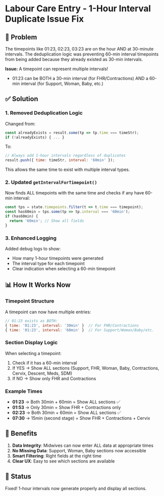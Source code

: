 # Labour Care Entry - 1-Hour Interval Duplicate Issue Fix

## 🐛 Problem
The timepoints like 01:23, 02:23, 03:23 are on the hour AND at 30-minute intervals. The deduplication logic was preventing 60-min interval timepoints from being added because they already existed as 30-min intervals.

**Issue:** A timepoint can represent multiple intervals!
- 01:23 can be BOTH a 30-min interval (for FHR/Contractions) AND a 60-min interval (for Support, Woman, Baby, etc.)

## ✅ Solution

### 1. Removed Deduplication Logic
Changed from:
```javascript
const alreadyExists = result.some(tp => tp.time === timeStr);
if (!alreadyExists) { ... }
```

To:
```javascript
// Always add 1-hour intervals regardless of duplicates
result.push({ time: timeStr, interval: '60min' });
```

This allows the same time to exist with multiple interval types.

### 2. Updated `getIntervalForTimepoint()` 
Now finds ALL timepoints with the same time and checks if any have 60-min interval:

```javascript
const tps = state.timepoints.filter(t => t.time === timepoint);
const has60min = tps.some(tp => tp.interval === '60min');
if (has60min) {
  return '60min'; // Show all fields
}
```

### 3. Enhanced Logging
Added debug logs to show:
- How many 1-hour timepoints were generated
- The interval type for each timepoint
- Clear indication when selecting a 60-min timepoint

## 📊 How It Works Now

### Timepoint Structure
A timepoint can now have multiple entries:
```javascript
// 01:23 exists as BOTH:
{ time: '01:23', interval: '30min' }  // For FHR/Contractions
{ time: '01:23', interval: '60min' }  // For Support/Woman/Baby/etc.
```

### Section Display Logic
When selecting a timepoint:
1. Check if it has a 60-min interval
2. If YES → Show ALL sections (Support, FHR, Woman, Baby, Contractions, Cervix, Descent, Meds, SDM)
3. If NO → Show only FHR and Contractions

### Example Times
- **01:23** → Both 30min + 60min = Show ALL sections ✅
- **01:53** → Only 30min = Show FHR + Contractions only
- **02:23** → Both 30min + 60min = Show ALL sections ✅
- **07:30** → 15min (second stage) = Show FHR + Contractions + Cervix

## 🎯 Benefits

1. **Data Integrity**: Midwives can now enter ALL data at appropriate times
2. **No Missing Data**: Support, Woman, Baby sections now accessible
3. **Smart Filtering**: Right fields at the right time
4. **Clear UX**: Easy to see which sections are available

## 🚀 Status
Fixed! 1-hour intervals now generate properly and display all sections.
